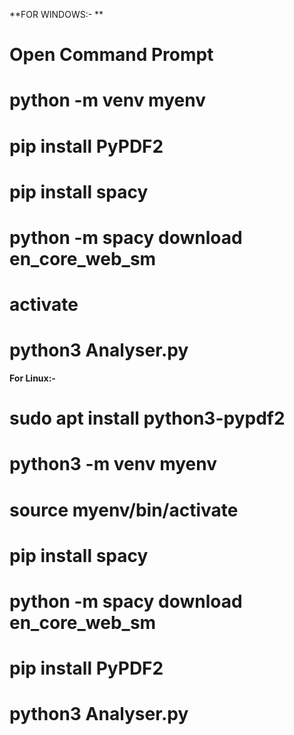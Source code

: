 **FOR WINDOWS:- **
# Open Command Prompt
# python -m venv myenv
# pip install PyPDF2
# pip install spacy
# python -m spacy download en_core_web_sm
# activate
# python3 Analyser.py

**For Linux:-**
# sudo apt install python3-pypdf2
# python3 -m venv myenv
# source myenv/bin/activate
# pip install spacy
# python -m spacy download en_core_web_sm
# pip install PyPDF2
# python3 Analyser.py
